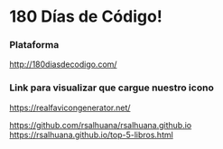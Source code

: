 # 180 Días de Código! 


### Plataforma 
http://180diasdecodigo.com/

### Link para visualizar que cargue nuestro icono
https://realfavicongenerator.net/

https://github.com/rsalhuana/rsalhuana.github.io
https://rsalhuana.github.io/top-5-libros.html